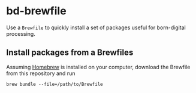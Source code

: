 # bd-brewfile
Use a `Brewfile` to quickly install a set of packages useful for born-digital processing.

## Install packages from a Brewfiles

Assuming [Homebrew](https://brew.sh/) is installed on your computer, download the Brewfile from this repository and run

`brew bundle --file=/path/to/Brewfile`